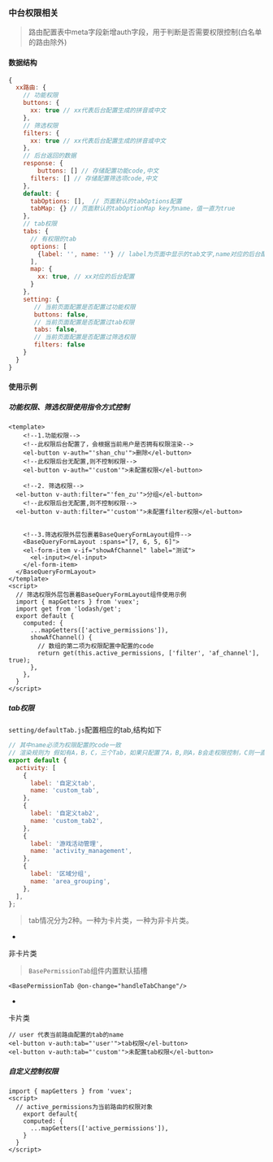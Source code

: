 <a name="4e800279"></a>
### 中台权限相关

> 路由配置表中meta字段新增auth字段，用于判断是否需要权限控制(白名单的路由除外)


<a name="0fea7c47"></a>
#### 数据结构

```javascript
{
  xx路由: {
    // 功能权限
    buttons: {
      xx: true // xx代表后台配置生成的拼音或中文
    },
    // 筛选权限
    filters: {
      xx: true // xx代表后台配置生成的拼音或中文
    },
    // 后台返回的数据
    response: {
     	buttons: [] // 存储配置功能code,中文
      filters: [] // 存储配置筛选项code,中文
    },
    default: {
      tabOptions: [],  // 页面默认的tabOptions配置
      tabMap: {} // 页面默认的tabOptionMap key为name，值一直为true
    },
    // tab权限
    tabs: {
      // 有权限的tab
      options: [
        {label: '', name: ''} // label为页面中显示的tab文字,name对应的后台配置
      ],
      map: {
        xx: true, // xx对应的后台配置
      }
    },
    setting: {
       // 当前页面配置是否配置过功能权限
       buttons: false, 
       // 当前页面配置是否配置过tab权限
       tabs: false, 
       // 当前页面配置是否配置过筛选权限
       filters: false
    }
  }
}
```

<a name="4a532e14"></a>
#### 使用示例

<a name="d633859b"></a>
##### 功能权限、筛选权限使用指令方式控制

```vue
<template>
	<!--1.功能权限-->
	<!--此权限后台配置了，会根据当前用户是否拥有权限渲染-->
	<el-button v-auth="'shan_chu'">删除</el-button>
	<!--此权限后台无配置,则不控制权限-->
	<el-button v-auth="'custom'">未配置权限</el-button>

	<!--2. 筛选权限-->
  <el-button v-auth:filter="'fen_zu'">分组</el-button>
	<!--此权限后台无配置,则不控制权限-->
  <el-button v-auth:filter="'custom'">未配置filter权限</el-button>


	<!--3.筛选权限外层包裹着BaseQueryFormLayout组件-->
	<BaseQueryFormLayout :spans="[7, 6, 5, 6]">
    <el-form-item v-if="showAfChannel" label="测试">
      <el-input></el-input>
  	</el-form-item>
  </BaseQueryFormLayout>
</template>
<script>
  // 筛选权限外层包裹着BaseQueryFormLayout组件使用示例
  import { mapGetters } from 'vuex';
  import get from 'lodash/get';
  export default {
    computed: {
      ...mapGetters(['active_permissions']),
      showAfChannel() {
        // 数组的第二项为权限配置中配置的code
        return get(this.active_permissions, ['filter', 'af_channel'], true);
      },
    },
  }
</script>
```

<a name="37f869ff"></a>
##### tab权限

`setting/defaultTab.js`配置相应的tab,结构如下

```javascript
// 其中name必须为权限配置的code一致
// 渲染规则为 假如有A，B，C，三个Tab，如果只配置了A，B,则A，B会走权限控制，C则一直显示
export default {
  activity: [
    {
      label: '自定义tab',
      name: 'custom_tab',
    },
    {
      label: '自定义tab2',
      name: 'custom_tab2',
    },
    {
      label: '游戏活动管理',
      name: 'activity_management',
    },
    {
      label: '区域分组',
      name: 'area_grouping',
    },
  ],
};
```

> tab情况分为2种。一种为卡片类，一种为非卡片类。


- 
非卡片类
> `BasePermissionTab`组件内置默认插槽


```vue
<BasePermissionTab @on-change="handleTabChange"/>
```


- 
卡片类
```vue
// user 代表当前路由配置的tab的name
<el-button v-auth:tab="'user'">tab权限</el-button>
<el-button v-auth:tab="'custom'">未配置tab权限</el-button>
```



<a name="702027c6"></a>
##### 自定义控制权限

```vue
import { mapGetters } from 'vuex';
<script>
  // active_permissions为当前路由的权限对象
	export default{
    computed: {
      ...mapGetters(['active_permissions']),
    }
  }
</script>
```
